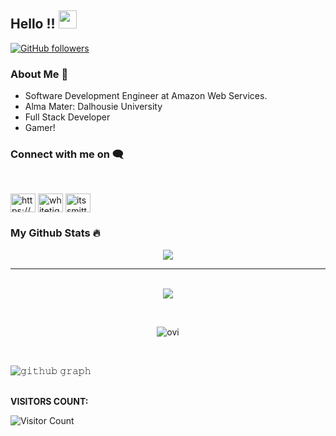 ## Hello !!   <img src="https://github.com/TheDudeThatCode/TheDudeThatCode/blob/master/Assets/Hi.gif" width="29px" height = "29px">

[![GitHub followers](https://img.shields.io/github/followers/whitetiger47?style=social)](https://github.com/whitetiger47?tab=followers)

### About Me 🚀
- Software Development Engineer at Amazon Web Services.
- Alma Mater: Dalhousie University
- Full Stack Developer
- Gamer!

### Connect with me on :left_speech_bubble:
<br>	
<p align="left">
<a href="https://www.linkedin.com/in/itssmitthakkar/" target="blank"><img align="center" src="https://raw.githubusercontent.com/rahuldkjain/github-profile-readme-generator/master/src/images/icons/Social/linked-in-alt.svg" alt="https://www.linkedin.com/in/itssmitthakkar/" height="30" width="40" /></a>
<a href="https://leetcode.com/whitetiger47/" target="blank"><img align="center" src="https://raw.githubusercontent.com/rahuldkjain/github-profile-readme-generator/master/src/images/icons/Social/leet-code.svg" alt="whitetiger47" height="30" width="40" /></a>
<a href="https://twitter.com/itsoksmit" target="blank"><img align="center" src="https://raw.githubusercontent.com/rahuldkjain/github-profile-readme-generator/master/src/images/icons/Social/twitter.svg" alt="itssmitthakkar" height="30" width="40" /></a>
</p>

### My Github Stats 🔥
<p align="center"><img src="(https://github-readme-stats.vercel.app/api?username=whitetiger47&theme=tokyonight&show_icons=true)"  /></p>
<hr>

 <p align="center"> 
<br><img src="https://github-readme-streak-stats.herokuapp.com/?user=whitetiger47&theme=highcontrast"/></p><br>

<p align="center"><img align="center" src="https://github-readme-stats.vercel.app/api/top-langs?username=whitetiger47&show_icons=true&locale=en&layout=compact&theme=highcontrast" alt="ovi" /></p>

<br>

![𝚐𝚒𝚝𝚑𝚞𝚋 𝚐𝚛𝚊𝚙𝚑](https://activity-graph.herokuapp.com/graph?username=whitetiger47&theme=gruvbox&hide_border=true&area=true)

<br> <strong> VISITORS COUNT: </strong> <br>

![Visitor Count](https://profile-counter.glitch.me/{whitetiger47}/count.svg)
